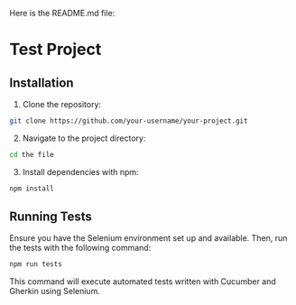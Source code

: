 Here is the README.md file:

# Test Project

## Installation

1. Clone the repository:
```bash
git clone https://github.com/your-username/your-project.git
```

2. Navigate to the project directory:
```bash
cd the file
```

3. Install dependencies with npm:
```bash
npm install
```

## Running Tests

Ensure you have the Selenium environment set up and available. Then, run the tests with the following command:
```bash
npm run tests
```
This command will execute automated tests written with Cucumber and Gherkin using Selenium.
```